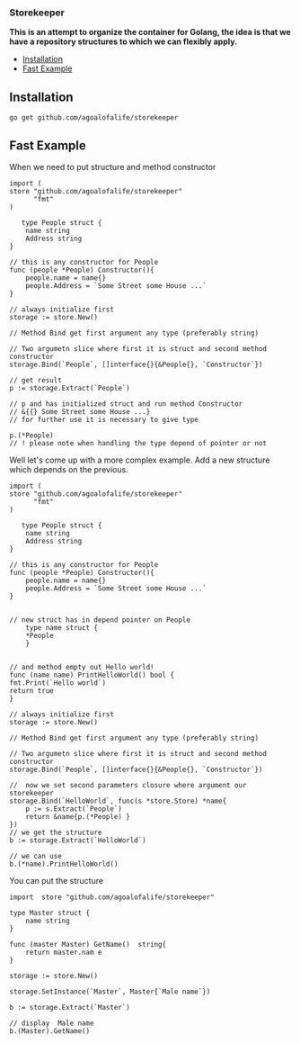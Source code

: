 


### Storekeeper


**This is an attempt to organize the container for Golang, the idea is that we have a repository structures to which we can flexibly apply.**



- [Installation](#Installation)
- [Fast Example](#Fast_Example)




<a name="Fast_Example"></a>
## Installation

    go get github.com/agoalofalife/storekeeper
    
<a name="Example_fast"></a>
## Fast Example

When we need to put structure and method constructor
    
    
    import ( 
    store "github.com/agoalofalife/storekeeper"
	      "fmt"
    )
    
       type People struct {
    	name string
    	Address string
    }
    
    // this is any constructor for People
    func (people *People) Constructor(){
    	people.name = name{}
    	people.Address = `Some Street some House ...`
    }
    
    // always initialize first
    storage := store.New()
    
    // Method Bind get first argument any type (preferably string)
    
    // Two argumetn slice where first it is struct and second method constructor
    storage.Bind(`People`, []interface{}{&People{}, `Constructor`})
    
    // get result
	p := storage.Extract(`People`)
	
    // p and has initialized struct and run method Constructor 
    // &{{} Some Street some House ...}
    // for further use it is necessary to give type
    
    p.(*People)
    // ! please note when handling the type depend of pointer or not

 
 Well let's come up with a more complex example. Add a new structure which depends on the previous.
 
 
    import ( 
    store "github.com/agoalofalife/storekeeper"
	      "fmt"
    )
    
       type People struct {
    	name string
    	Address string
    }
    
    // this is any constructor for People
    func (people *People) Constructor(){
    	people.name = name{}
    	people.Address = `Some Street some House ...`
    }
    
    
    // new struct has in depend pointer on People
        type name struct {
    	*People
        }
        
        
    // and method empty out Hello world!
    func (name name) PrintHelloWorld() bool {
	fmt.Print(`Hello world`)
	return true
    }
    
    // always initialize first
    storage := store.New()
    
    // Method Bind get first argument any type (preferably string)
    
    // Two argumetn slice where first it is struct and second method constructor
    storage.Bind(`People`, []interface{}{&People{}, `Constructor`})
    
    //  now we set second parameters closure where argument our storekeeper
    storage.Bind(`HelloWorld`, func(s *store.Store) *name{
		p := s.Extract(`People`)
		return &name{p.(*People) }
	})
	// we get the structure
	b := storage.Extract(`HelloWorld`)
	
	// we can use 
	b.(*name).PrintHelloWorld()

  You can put the structure

    import  store "github.com/agoalofalife/storekeeper"

    type Master struct {
    	name string
    }

    func (master Master) GetName()  string{
    	return master.nam e
    }
        
	storage := store.New()
	
	storage.SetInstance(`Master`, Master{`Male name`})
	
	b := storage.Extract(`Master`)
	
	// display  Male name
	b.(Master).GetName()
	

  

